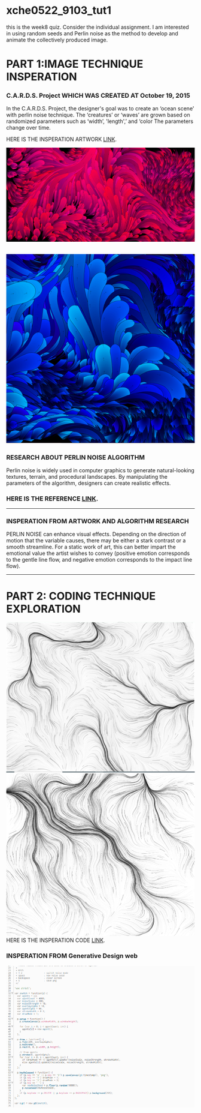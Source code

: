 # xche0522_9103_tut1


this is the week8 quiz. Consider the individual assignment. I am interested in using random seeds and Perlin noise as the method to develop and animate the collectively produced image.

# PART 1:IMAGE TECHNIQUE INSPERATION

### C.A.R.D.S. Project WHICH WAS CREATED AT October 19, 2015

In the C.A.R.D.S. Project, the designer's goal was to create an ‘ocean scene' with perlin noise technique. The ‘creatures’ or ‘waves’ are grown based on randomized parameters such as ‘width’, 'length',’ and ‘color The parameters change over time. 

HERE IS THE INSPERATION ARTWORK [LINK](https://galactic.ink/journal/tag/canvas/).

![PERLIN NOISE ARTWORK IMAGE1](/perlin-noise1.png "perlin-noise_1")

![PERLIN NOISE ARTWORK IMAGE2](/perlin-noise2.png "perlin-noise_2")
---
### RESEARCH ABOUT PERLIN NOISE ALGORITHM 

Perlin noise is widely used in computer graphics to generate natural-looking textures, terrain, and procedural landscapes. By manipulating the parameters of the algorithm, designers can create realistic effects. 


### HERE IS THE REFERENCE [LINK](https://saturncloud.io/blog/what-is-perlin-noise-algorithm-a-guide-for-data-scientists/#:~:text=Perlin%20noise%2C%20developed%20by%20Ken,sequence%20of%20pseudo%2Drandom%20values.).
---
### INSPERATION FROM ARTWORK AND ALGORITHM RESEARCH

PERLIN NOISE can enhance visual effects. Depending on the direction of motion that the variable causes, there may be either a stark contrast or a smooth streamline. For a static work of art, this can better impart the emotional value the artist wishes to convey (positive emotion corresponds to the gentle line flow, and negative emotion corresponds to the impact line flow).

---
# PART 2: CODING TECHNIQUE EXPLORATION
![PERLIN NOISE CODE IMAGE1](/Random%20and%20noise.png "perlin-noise_CODE1")
![PERLIN NOISE CODE IMAGE2](/Random%20and%20noise2.png "perlin-noise_CODE2")
HERE IS THE INSPERATION CODE [LINK](https://editor.p5js.org/generative-design/sketches/M_1_5_02).
### INSPERATION FROM  Generative Design web
![PERLIN NOISE CODE](/code.png "CODE")